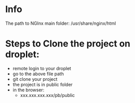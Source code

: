 # Info

The path to NGInx main folder:
/usr/share/nginx/html

# Steps to Clone the project on droplet:
- remote login to your droplet
- go to the above file path
- git clone your project
- the project is in public folder
- in the browser:
    - xxx.xxx.xxx.xxx/pb/public





